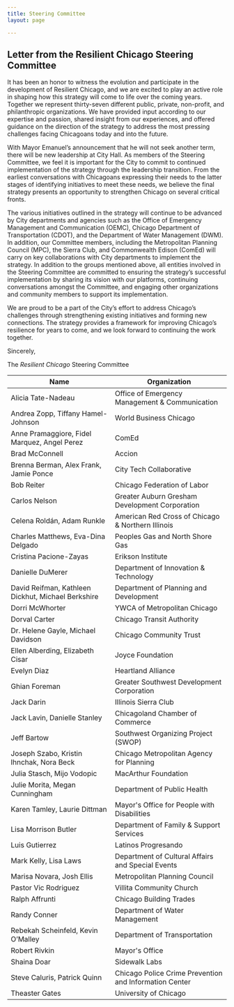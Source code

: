 ```yaml
---
title: Steering Committee
layout: page

---
```


## Letter from the Resilient Chicago Steering Committee

It has been an honor to witness the evolution and participate in the development of Resilient Chicago, and we are excited to play an active role in shaping how this strategy will come to life over the coming years. Together we represent thirty-seven different public, private, non-profit, and philanthropic organizations. We have provided input according to our expertise and passion, shared insight from our experiences, and offered guidance on the direction of the strategy to address the most pressing challenges facing Chicagoans today and into the future.

With Mayor Emanuel’s announcement that he will not seek another term, there will be new leadership at City Hall. As members of the Steering Committee, we feel it is important for the City to commit to continued implementation of the strategy through the leadership transition. From the earliest conversations with Chicagoans expressing their needs to the latter stages of identifying initiatives to meet these needs, we believe the final strategy presents an opportunity to strengthen Chicago on several critical fronts.

The various initiatives outlined in the strategy will continue to be advanced by City departments and agencies such as the Office of Emergency Management and Communication (OEMC), Chicago Department of Transportation (CDOT), and the Department of Water Management (DWM). In addition, our Committee members, including the Metropolitan Planning Council (MPC), the Sierra Club, and Commonwealth Edison (ComEd) will carry on key collaborations with City departments to implement the strategy. In addition to the groups mentioned above, all entities involved in the Steering Committee are committed to ensuring the strategy’s successful implementation by sharing its vision with our platforms, continuing conversations amongst the Committee, and engaging other organizations and community members to support its implementation.

We are proud to be a part of the City’s effort to address Chicago’s challenges through strengthening existing initiatives and forming new connections. The strategy provides a framework for improving Chicago’s resilience for years to come, and we look forward to continuing the work together.

Sincerely,

The _Resilient Chicago_ Steering Committee

Name | Organization
------ | ------
Alicia Tate-Nadeau | Office of Emergency Management & Communication
Andrea Zopp, Tiffany Hamel-Johnson | World Business Chicago
Anne Pramaggiore, Fidel Marquez, Angel Perez | ComEd
Brad McConnell | Accion
Brenna Berman, Alex Frank, Jamie Ponce | City Tech Collaborative
Bob Reiter | Chicago Federation of Labor
Carlos Nelson | Greater Auburn Gresham Development Corporation
Celena Roldán, Adam Runkle | American Red Cross of Chicago & Northern Illinois
Charles Matthews, Eva-Dina Delgado | Peoples Gas and North Shore Gas
Cristina Pacione-Zayas | Erikson Institute
Danielle DuMerer | Department of Innovation & Technology
David Reifman, Kathleen Dickhut, Michael Berkshire | Department of Planning and Development
Dorri McWhorter | YWCA of Metropolitan Chicago
Dorval Carter | Chicago Transit Authority
Dr. Helene Gayle, Michael Davidson | Chicago Community Trust
Ellen Alberding, Elizabeth Cisar | Joyce Foundation
Evelyn Diaz | Heartland Alliance
Ghian Foreman | Greater Southwest Development Corporation
Jack Darin | Illinois Sierra Club
Jack Lavin, Danielle Stanley | Chicagoland Chamber of Commerce
Jeff Bartow | Southwest Organizing Project (SWOP)
Joseph Szabo, Kristin Ihnchak, Nora Beck | Chicago Metropolitan Agency for Planning
Julia Stasch, Mijo Vodopic | MacArthur Foundation
Julie Morita, Megan Cunningham | Department of Public Health
Karen Tamley, Laurie Dittman | Mayor's Office for People with Disabilities
Lisa Morrison Butler | Department of Family & Support Services
Luis Gutierrez | Latinos Progresando
Mark Kelly, Lisa Laws | Department of Cultural Affairs and Special Events
Marisa Novara, Josh Ellis | Metropolitan Planning Council
Pastor Vic Rodriguez | Villita Community Church
Ralph Affrunti | Chicago Building Trades
Randy Conner | Department of Water Management
Rebekah Scheinfeld, Kevin O’Malley | Department of Transportation
Robert Rivkin | Mayor's Office
Shaina Doar | Sidewalk Labs
Steve Caluris, Patrick Quinn | Chicago Police Crime Prevention and Information Center
Theaster Gates | University of Chicago
